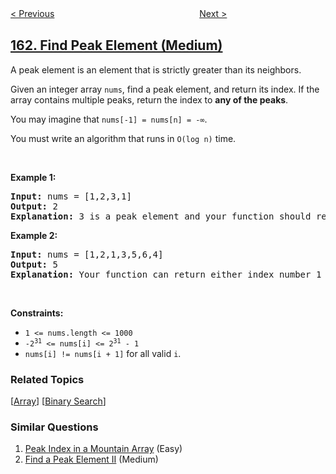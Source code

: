 <!--|This file generated by command(leetcode description); DO NOT EDIT.    |-->
<!--+----------------------------------------------------------------------+-->
<!--|@author    openset <openset.wang@gmail.com>                           |-->
<!--|@link      https://github.com/openset                                 |-->
<!--|@home      https://github.com/openset/leetcode                        |-->
<!--+----------------------------------------------------------------------+-->

[< Previous](../one-edit-distance "One Edit Distance")
　　　　　　　　　　　　　　　　
[Next >](../missing-ranges "Missing Ranges")

## [162. Find Peak Element (Medium)](https://leetcode.com/problems/find-peak-element "寻找峰值")

<p>A peak element is an element that is strictly greater than its neighbors.</p>

<p>Given an integer array <code>nums</code>, find a peak element, and return its index. If&nbsp;the array contains multiple peaks, return the index to <strong>any of the peaks</strong>.</p>

<p>You may imagine that <code>nums[-1] = nums[n] = -&infin;</code>.</p>

<p>You must write an algorithm that runs in&nbsp;<code>O(log n)</code> time.</p>

<p>&nbsp;</p>
<p><strong>Example 1:</strong></p>

<pre>
<strong>Input:</strong> nums = [1,2,3,1]
<strong>Output:</strong> 2
<strong>Explanation:</strong> 3 is a peak element and your function should return the index number 2.</pre>

<p><strong>Example 2:</strong></p>

<pre>
<strong>Input:</strong> nums = [1,2,1,3,5,6,4]
<strong>Output:</strong> 5
<strong>Explanation:</strong> Your function can return either index number 1 where the peak element is 2, or index number 5 where the peak element is 6.</pre>

<p>&nbsp;</p>
<p><strong>Constraints:</strong></p>

<ul>
	<li><code>1 &lt;= nums.length &lt;= 1000</code></li>
	<li><code>-2<sup>31</sup> &lt;= nums[i] &lt;= 2<sup>31</sup> - 1</code></li>
	<li><code>nums[i] != nums[i + 1]</code> for all valid <code>i</code>.</li>
</ul>

### Related Topics
  [[Array](../../tag/array/README.md)]
  [[Binary Search](../../tag/binary-search/README.md)]

### Similar Questions
  1. [Peak Index in a Mountain Array](../peak-index-in-a-mountain-array) (Easy)
  1. [Find a Peak Element II](../find-a-peak-element-ii) (Medium)
